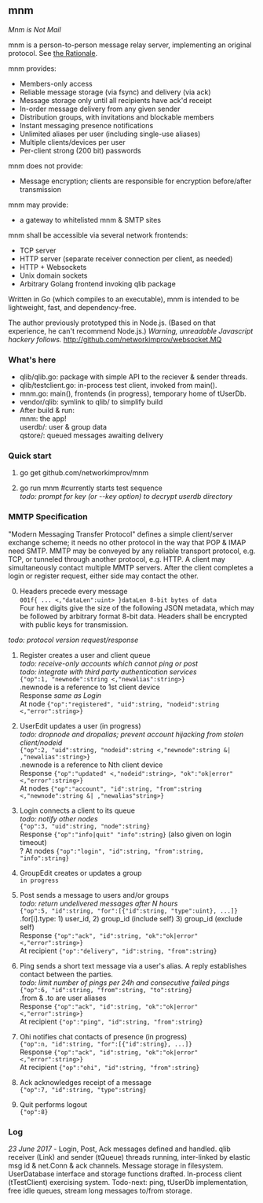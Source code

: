 ## mnm

_Mnm is Not Mail_

mnm is a person-to-person message relay server, implementing an original protocol. 
See [the Rationale](Rationale.md).

mnm provides:
- Members-only access
- Reliable message storage (via fsync) and delivery (via ack)
- Message storage only until all recipients have ack'd receipt
- In-order message delivery from any given sender
- Distribution groups, with invitations and blockable members
- Instant messaging presence notifications
- Unlimited aliases per user (including single-use aliases)
- Multiple clients/devices per user
- Per-client strong (200 bit) passwords

mnm does not provide:
- Message encryption; clients are responsible for encryption before/after transmission

mnm may provide:
- a gateway to whitelisted mnm & SMTP sites

mnm shall be accessible via several network frontends:
- TCP server
- HTTP server (separate receiver connection per client, as needed)
- HTTP + Websockets
- Unix domain sockets
- Arbitrary Golang frontend invoking qlib package

Written in Go (which compiles to an executable), mnm is intended to be
lightweight, fast, and dependency-free.

The author previously prototyped this in Node.js.
(Based on that experience, he can't recommend Node.js.)
_Warning, unreadable Javascript hackery follows._
http://github.com/networkimprov/websocket.MQ

### What's here

- qlib/qlib.go: package with simple API to the reciever & sender threads.
- qlib/testclient.go: in-process test client, invoked from main().
- mnm.go: main(), frontends (in progress), temporary home of tUserDb.
- vendor/qlib: symlink to qlib/ to simplify build
- After build & run:  
mnm: the app!  
userdb/: user & group data  
qstore/: queued messages awaiting delivery

### Quick start

1. go get github.com/networkimprov/mnm

2. go run mnm #currently starts test sequence  
_todo: prompt for key (or --key option) to decrypt userdb directory_

### MMTP Specification

"Modern Messaging Transfer Protocol" defines a simple client/server exchange scheme; 
it needs no other protocol in the way that POP & IMAP need SMTP. 
MMTP may be conveyed by any reliable transport protocol, e.g. TCP, 
or tunneled through another protocol, e.g. HTTP. 
A client may simultaneously contact multiple MMTP servers. 
After the client completes a login or register request, either side may contact the other.

0. Headers precede every message  
`001f{ ... <,"dataLen":uint> }dataLen 8-bit bytes of data`  
Four hex digits give the size of the following JSON metadata,
which may be followed by arbitrary format 8-bit data.
Headers shall be encrypted with public keys for transmission.

_todo: protocol version request/response_

1. Register creates a user and client queue  
_todo: receive-only accounts which cannot ping or post_  
_todo: integrate with third party authentication services_  
`{"op":1, "newnode":string <,"newalias":string>}`  
.newnode is a reference to 1st client device  
Response _same as Login_  
At node `{"op":"registered", "uid":string, "nodeid":string <,"error":string>}`

2. UserEdit updates a user (in progress)  
_todo: dropnode and dropalias; prevent account hijacking from stolen client/nodeid_  
`{"op":2, "uid":string, "nodeid":string <,"newnode":string &| ,"newalias":string>}`  
.newnode is a reference to Nth client device  
Response `{"op":"updated" <,"nodeid":string>, "ok":"ok|error" <,"error":string>}`  
At nodes `{"op":"account", "id":string, "from":string <,"newnode":string &| ,"newalias"string>}`

3. Login connects a client to its queue  
_todo: notify other nodes_  
`{"op":3, "uid":string, "node":string}`  
Response `{"op":"info|quit" "info":string}` (also given on login timeout)  
? At nodes `{"op":"login", "id":string, "from":string, "info":string}`

4. GroupEdit creates or updates a group  
`in progress`

5. Post sends a message to users and/or groups  
_todo: return undelivered messages after N hours_  
`{"op":5, "id":string, "for":[{"id":string, "type":uint}, ...]}`  
.for[i].type: 1) user_id, 2) group_id (include self) 3) group_id (exclude self)  
Response `{"op":"ack", "id":string, "ok":"ok|error" <,"error":string>}`  
At recipient `{"op":"delivery", "id":string, "from":string}`

6. Ping sends a short text message via a user's alias.
A reply establishes contact between the parties.  
_todo: limit number of pings per 24h and consecutive failed pings_  
`{"op":6, "id":string, "from":string, "to":string}`  
.from & .to are user aliases  
Response `{"op":"ack", "id":string, "ok":"ok|error" <,"error":string>}`  
At recipient `{"op":"ping", "id":string, "from":string}`

7. Ohi notifies chat contacts of presence (in progress)  
`{"op":n, "id":string, "for":[{"id":string}, ...]}`  
Response `{"op":"ack", "id":string, "ok":"ok|error" <,"error":string>}`  
At recipient `{"op":"ohi", "id":string, "from":string}`

7. Ack acknowledges receipt of a message  
`{"op":7, "id":string, "type":string}`

8. Quit performs logout  
`{"op":8}`

### Log

_23 June 2017_ -
Login, Post, Ack messages defined and handled.
qlib receiver (Link) and sender (tQueue) threads running,
 inter-linked by elastic msg id & net.Conn & ack channels.
Message storage in filesystem.
UserDatabase interface and storage functions drafted.
In-process client (tTestClient) exercising system.
Todo-next: ping, tUserDb implementation, free idle queues, stream long messages to/from storage.
